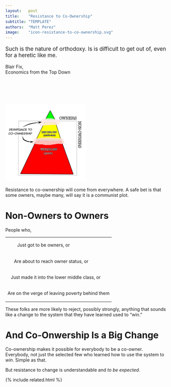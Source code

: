 ```yaml
---
layout:   post
title:    "Resistance to Co-Ownership"
subtitle: "TEMPLATE"
authors:  "Matt Perez"
image:    "icon-resistance-to-co-ownership.svg"
---
```


<div style="display:none;">
 <p>Resistance to co-ownership will come from everywhere. A safe bet is that the sole owners will say that it is a communist plot. But it will come from non-onwers, too.</p>
</div>

<div class="_citation">
 <p style="font-size:larger; ">Such is the nature of orthodoxy. Is is difficult to get out of, even for a heretic like me.</p>
 <p id="_signature">Blair Fix,<br>Economics from the Top Down</p>
</div>

<h1>&nbsp;</h1>
 <div class="_center">
  <img
   src="/assets/img/pic-resistance-to-co-ownership.svg"
   width="50%"
   alt="">
 </div>
 <p>Resistance to co-ownership will come from everywhere. A safe bet is that some owners, maybe many, will say it is a communist plot.</p>

<h1>Non-Owners to Owners</h1>
 <p>People who,</p>
  <table>
   <body>
    <tr>
     <td>
      <p style="padding-left:30px; ">Just got to be owners, or</p>
     </td>
    </tr>
    <tr>
     <td>
      <p style="padding-left:20px; ">Are about to reach owner status, or</p>
     </td>
    </tr>
    <tr>
     <td>
      <p style="padding-left:10px; ">Just made it into the lower middle class, or</p>
     </td>
    </tr>
    <tr>
     <td>
      <p>Are on the verge of leaving poverty behind them</p>
     </td>
    </tr>
   </body>
  </table>
  <p>These folks are more likely to reject, possibly strongly, anything that sounds like a change to the system that they have learned used to &ldquo;win.&rdquo;</p>

<h1>And Co-Onwership Is a Big Change</h1>
 <p>Co-ownership makes it possible for everybody to be a co-owner. Everybody, not just the selected few who learned how to use the system to <em>win</em>. Simple as that.</p>
 <p>But resistance to change is understandable and <em>to be expected</em>.</p>

{% include related.html %}
